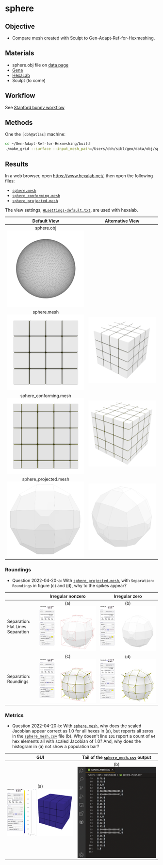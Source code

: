 
# sphere

## Objective

* Compare mesh created with Sculpt to Gen-Adapt-Ref-for-Hexmeshing.

## Materials

* sphere.obj file on [data page](../../data/obj/README.md)
* [Gena](../../doc/cinolib/gena.md)
* [HexaLab](https://www.hexalab.net)
* Sculpt (to come)

## Workflow

See [Stanford bunny workflow](https://github.com/sandialabs/sibl/blob/master/geo/doc/cinolib/bunny.md#workflow)

## Methods

One the `[cbh@atlas]` machine:

```bash
cd ~/Gen-Adapt-Ref-for-Hexmeshing/build
./make_grid --surface --input_mesh_path=/Users/cbh/sibl/geo/data/obj/sphere.obj --output_grid_path=/Users/cbh/sibl/geo/data/mesh/sphere.mesh --use_octree --project_mesh=true
```

## Results

In a web browser, open https://www.hexalab.net/, then open the following files:

* [`sphere.mesh`](../../data/mesh/sphere.mesh)
* [`sphere_conforming.mesh`](../../data/mesh/sphere_conforming.mesh)
* [`sphere_projected.mesh`](../../data/mesh/sphere_projected.mesh)

The view settings,
[`HLsettings-default.txt`](fig/HLsettings-default.txt),
are used with hexalab.

| Default View | Alternative View |
|:--:|:--:|
| sphere.obj</br> <img src="../fig/sphere.png" width="300"> | |
| sphere.mesh</br> <img src="fig/sphere-default.png" width="300"> | <img src="fig/sphere-alt.png" width="300"> |
| sphere_conforming.mesh</br> <img src="fig/sphere-conforming-default.png" width="300"> | <img src="fig/sphere-conforming-alt.png" width="300"> |
| sphere_projected.mesh</br> <img src="fig/sphere-projected-default.png" width="300"> | <img src="fig/sphere-projected-alt.png" width="300"> |

### Roundings

* Question 2022-04-20-a: With [`sphere_projected.mesh`](../../data/mesh/sphere_projected.mesh), with `Separation: Roundings` in figure (c) and (d), why to the spikes appear?

| | Irregular nonzero | Irregular zero |
|:--|:--:|:--:|
| Separation: Flat Lines Separation | (a) ![](fig/sphere_projected_a.png) | (b) ![](fig/sphere_projected_b.png) | 
| Separation: Roundings | (c) ![](fig/sphere_projected_c.png) | (d) ![](fig/sphere_projected_d.png) |

### Metrics

* Question 2022-04-20-b: With [`sphere.mesh`](../../data/mesh/sphere.mesh), why does the scaled Jacobian appear correct as 1.0 for all hexes in (a), but reports all zeros in the [`sphere_mesh.csv`](fig/sphere_mesh.csv) file (b).  Why doesn't line `101` report a count of `64` hex elements all with scaled Jacobian of 1.0?  And, why does the histogram in (a) not show a population bar?

| GUI | Tail of the [`sphere_mesh.csv`](fig/sphere_mesh.csv) output |
|:--:|:--:|
| (a) ![](fig/sphere_mesh_scaled_jacobian.png)  | (b) ![](fig/sphere_mesh_csv_tail.png) |
